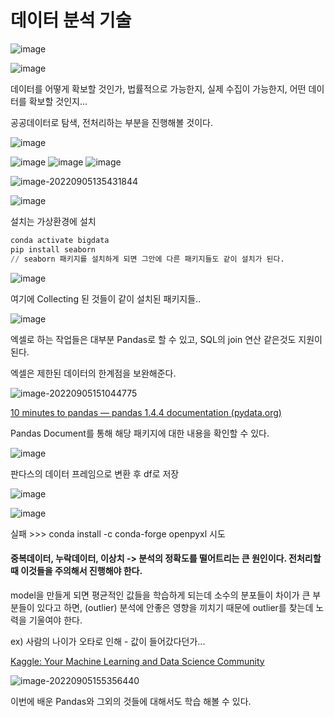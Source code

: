 # 데이터 분석 기술

![image](https://user-images.githubusercontent.com/58652391/188362684-52f208cd-e48c-4593-8ed8-80da919cb0b2.png)

![image](https://user-images.githubusercontent.com/58652391/188362747-b8a5c617-0358-427b-bc44-07d2eb5269d4.png)

데이터를 어떻게 확보할 것인가, 법률적으로 가능한지, 실제 수집이 가능한지, 어떤 데이터를 확보할 것인지...

공공데이터로 탐색, 전처리하는 부분을 진행해볼 것이다.

![image](https://user-images.githubusercontent.com/58652391/188362926-bd119787-5fae-4f87-824c-d3ce68a63221.png)

![image](https://user-images.githubusercontent.com/58652391/188362990-05ea5645-8c6b-40b0-9a1f-4931047c075c.png)
![image](https://user-images.githubusercontent.com/58652391/188363014-eb4451ac-d1a6-42b2-8493-68ada54bb6ee.png)
![image](https://user-images.githubusercontent.com/58652391/188363035-96b4bd29-e3e7-4bec-bc63-763c51ad9b69.png)

![image-20220905135431844](C:\Users\fsiedu\AppData\Roaming\Typora\typora-user-images\image-20220905135431844.png)

![image](https://user-images.githubusercontent.com/58652391/188364493-1acca806-ebb6-4481-8834-3d85fdeb8be7.png)

설치는 가상환경에 설치

``` python
conda activate bigdata
pip install seaborn
// seaborn 패키지를 설치하게 되면 그안에 다른 패키지들도 같이 설치가 된다.
```

![image](https://user-images.githubusercontent.com/58652391/188364876-2e5afd71-53a5-440b-b93b-d6039fef8c6c.png)

여기에 Collecting 된 것들이 같이 설치된 패키지들..

![image](https://user-images.githubusercontent.com/58652391/188371219-6d8ffcc6-9bd8-4927-b6a3-41376cf8f4fc.png)

엑셀로 하는 작업들은 대부분 Pandas로 할 수 있고, SQL의 join 연산 같은것도 지원이 된다.

엑셀은 제한된 데이터의 한계점을 보완해준다.

![image-20220905151044775](C:\Users\fsiedu\AppData\Roaming\Typora\typora-user-images\image-20220905151044775.png)

[10 minutes to pandas — pandas 1.4.4 documentation (pydata.org)](https://pandas.pydata.org/docs/user_guide/10min.html)

Pandas Document를 통해 해당 패키지에 대한 내용을 확인할 수 있다.

![image](https://user-images.githubusercontent.com/58652391/188372716-971d9dac-45e0-4226-bf91-04250ce38469.png)

판다스의 데이터 프레임으로 변환 후  df로 저장

![image](https://user-images.githubusercontent.com/58652391/188373304-748435cc-24a7-436b-8d4c-ebb89bcb145f.png)

![image](https://user-images.githubusercontent.com/58652391/188373063-5104bed6-88f5-47b1-a98f-bb096a7a6021.png)

실패 >>> conda install -c conda-forge openpyxl 시도

#### 중복데이터, 누락데이터, 이상치 -> 분석의 정확도를 떨어트리는 큰 원인이다. 전처리할 때 이것들을 주의해서 진행해야 한다.

model을 만들게 되면 평균적인 값들을 학습하게 되는데 소수의 분포들이 차이가 큰 부분들이 있다고 하면, (outlier) 분석에 안좋은 영향을 끼치기 때문에 outlier를 찾는데 노력을 기울여야 한다.

ex) 사람의 나이가 오타로 인해 - 값이 들어갔다던가...

[Kaggle: Your Machine Learning and Data Science Community](https://www.kaggle.com/)

![image-20220905155356440](C:\Users\fsiedu\AppData\Roaming\Typora\typora-user-images\image-20220905155356440.png)

이번에 배운 Pandas와 그외의 것들에 대해서도 학습 해볼 수 있다.